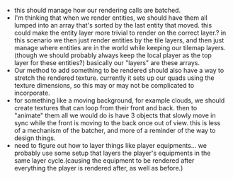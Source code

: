 * this should manage how our rendering calls are batched.
* I'm thinking that when we render entities, we should have them all lumped into an array that's sorted by the last entity that moved. this could make the entity layer more trivial to render on the correct layer.? in this scenario we then just render
entities by the tile layers, and then just manage where entities are in the world while keeping our tilemap layers. (though we should probably always keep the local player as the top layer for these entities?) basically our "layers" are these arrays.
* Our method to add something to be rendered should also have a way to stretch the rendered texture. currently it sets up our quads using the texture dimensions, so this may or may not be complicated to incorporate.
* for something like a moving background, for example clouds, we should create textures that can loop from their front and back. then to "animate" them all we would do is have 3 objects that slowly move in sync while the front is moving to the back once out of view. this is less of a mechanism of the batcher, and more of a reminder of the way to design things.
* need to figure out how to layer things like player equipments... we probably use some setup that layers the player's equipments in the same layer cycle.(causing the equipment to be rendered after everything the player is rendered after, as well as before.)
